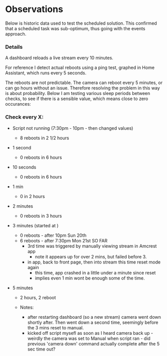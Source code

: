# Observations

Below is historic data used to test the scheduled solution. This confirmed that a scheduled task was sub-optimum, thus going with the events approach.

### Details

A dashboard reloads a live stream every 10 minutes.

For reference I detect actual reboots using a ping test, graphed in Home Assistant, which runs every 5 seconds.

The reboots are not predictable. The camera can reboot every 5 minutes, or can go hours without an issue. Therefore resolving the problem in this way is about probability. Below I am testing various sleep periods between checks, to see if there is a sensible value, which means close to zero occurances:

### Check every X:

- Script not running (7:30pm - 10pm - then changed values)
  - 8 reboots in 2 1/2 hours

- 1 second
  - 0 reboots in 6 hours

- 10 seconds
  - 0 reboots in 6 hours

- 1 min
  - 0 in 2 hours

- 2 minutes
  - 0 reboots in 3 hours

- 3 minutes (started at )
  - 0 reboots - after 10pm Sun 20th
  - 6 reboots - after 7:30pm Mon 21st SO FAR
    - 3rd time was triggered by manually viewing stream in Amcrest app
      - note it appears up for over 2 mins, but failed before 3.
    - in app, back to front page, then into stream this time reset mode again
      - this time, app crashed in a little under a minute since reset
      - implies even 1 min wont be enough some of the time.

- 5 minutes
  - 2 hours, 2 reboot

  - Notes: 
    - after restarting dashboard (so a new stream) camera went down shortly after. Then went down a second time, seemingly before the 3 mins reset to manual.
    - kicked off script mysefl as soon as I heard camera back up - weirdly the camera was set to Manual when script ran - did previous 'camera down' command actually complete after the 5 sec time out?
